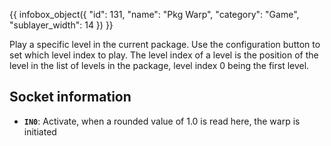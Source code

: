 {{ infobox_object({
	"id": 131,
	"name": "Pkg Warp",
	"category": "Game",
	"sublayer_width": 14
}) }}

Play a specific level in the current package. Use the configuration button to set which level index to play. The level index of a level is the position of the level in the list of levels in the package, level index 0 being the first level.

## Socket information
- **`IN0`**: Activate, when a rounded value of 1.0 is read here, the warp is initiated
